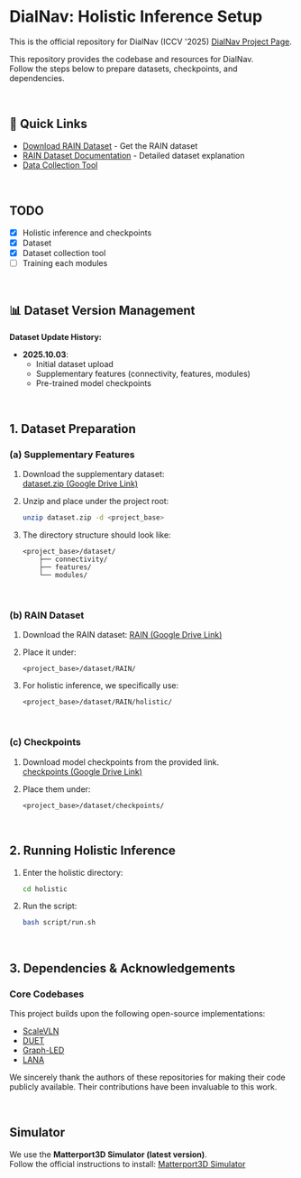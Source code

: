 
# DialNav: Holistic Inference Setup
This is the official repository for DialNav (ICCV '2025) [DialNav Project Page](https://happilee12.github.io/DialNav/).

This repository provides the codebase and resources for DialNav.  
Follow the steps below to prepare datasets, checkpoints, and dependencies.

<br>

## 🔗 Quick Links
- [Download RAIN Dataset](https://drive.google.com/drive/folders/1Pp_HOUDIo-uKQph18w-zqUMHcDJ6Gmg0) - Get the RAIN dataset
- [RAIN Dataset Documentation](https://github.com/happilee12/DialNav/blob/main/rain_dataset.md) - Detailed dataset explanation
- [Data Collection Tool](https://github.com/happilee12/DialNavDataCollectionTool) 

<br>

## TODO
- [x] Holistic inference  and checkpoints  
- [x] Dataset  
- [x] Dataset collection tool  
- [ ] Training each modules  

<br>

## 📊 Dataset Version Management

**Dataset Update History:**
- **2025.10.03**:
  * Initial dataset upload
  * Supplementary features (connectivity, features, modules)
  * Pre-trained model checkpoints

<br>

## 1. Dataset Preparation

### (a) Supplementary Features
1. Download the supplementary dataset:  
   [dataset.zip (Google Drive Link)](https://drive.google.com/drive/folders/1MMYPP8_BiyFrxBn1kCoaLu94PErY9p6y)

2. Unzip and place under the project root:
   ```bash
   unzip dataset.zip -d <project_base>
   ```

3. The directory structure should look like:
   ```
   <project_base>/dataset/
       ├── connectivity/
       ├── features/
       └── modules/
   ```

<br>

### (b) RAIN Dataset
1. Download the RAIN dataset:
   [RAIN (Google Drive Link)](https://drive.google.com/drive/folders/1Pp_HOUDIo-uKQph18w-zqUMHcDJ6Gmg0 )

2. Place it under:
   ```
   <project_base>/dataset/RAIN/
   ```
3. For holistic inference, we specifically use:
   ```
   <project_base>/dataset/RAIN/holistic/
   ```

<br>

### (c) Checkpoints
1. Download model checkpoints from the provided link.  
   [checkpoints (Google Drive Link)](https://drive.google.com/drive/folders/1MMYPP8_BiyFrxBn1kCoaLu94PErY9p6y)

2. Place them under:
   ```
   <project_base>/dataset/checkpoints/
   ```

<br>

## 2. Running Holistic Inference

1. Enter the holistic directory:
   ```bash
   cd holistic
   ```

2. Run the script:
   ```bash
   bash script/run.sh
   ```

<br>

## 3. Dependencies & Acknowledgements

### Core Codebases
This project builds upon the following open-source implementations:

- [ScaleVLN](https://github.com/wz0919/ScaleVLN.git)  
- [DUET](https://github.com/cshizhe/VLN-DUET.git)  
- [Graph-LED](https://github.com/meera1hahn/Graph_LED.git)  
- [LANA](https://github.com/wxh1996/LANA-VLN.git)  

We sincerely thank the authors of these repositories for making their code publicly available. Their contributions have been invaluable to this work.

<br>

## Simulator
We use the **Matterport3D Simulator (latest version)**.  
Follow the official instructions to install: [Matterport3D Simulator](https://github.com/peteanderson80/Matterport3DSimulator)
